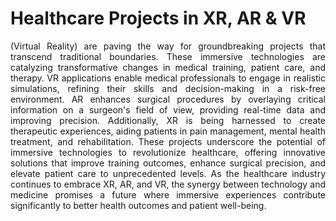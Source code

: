 # Healthcare Projects in XR, AR & VR

<p align="justify">(Virtual Reality) are paving the way for groundbreaking projects that transcend traditional boundaries. These immersive technologies are catalyzing transformative changes in medical training, patient care, and therapy. VR applications enable medical professionals to engage in realistic simulations, refining their skills and decision-making in a risk-free environment. AR enhances surgical procedures by overlaying critical information on a surgeon's field of view, providing real-time data and improving precision. Additionally, XR is being harnessed to create therapeutic experiences, aiding patients in pain management, mental health treatment, and rehabilitation. These projects underscore the potential of immersive technologies to revolutionize healthcare, offering innovative solutions that improve training outcomes, enhance surgical precision, and elevate patient care to unprecedented levels. As the healthcare industry continues to embrace XR, AR, and VR, the synergy between technology and medicine promises a future where immersive experiences contribute significantly to better health outcomes and patient well-being.</p>
